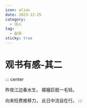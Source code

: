 ```yaml
---
icon: alias
date: 2023-12-25
category:
  - 词人
tag:
  - 赵宋
sticky: true
---
```


# 观书有感-其二

<!-- more -->

::: center

昨夜江边春水生， 艨艟巨舰一毛轻。

向来枉费推移力， 此日中流自在行。
:::
